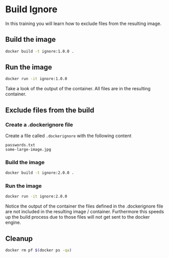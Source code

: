 # Build Ignore

In this training you will learn how to exclude files from the resulting image.

## Build the image

```bash
docker build -t ignore:1.0.0 .
```

## Run the image

```bash
docker run -it ignore:1.0.0
```

Take a look of the output of the container. All files are in the resulting container.

## Exclude files from the build

### Create a .dockerignore file

Create a file called `.dockerignore` with the following content
```
passwords.txt
some-large-image.jpg
```

### Build the image

```bash
docker build -t ignore:2.0.0 .
```

### Run the image

```bash
docker run -it ignore:2.0.0
```

Notice the output of the container the files defined in the .dockerignore file are not included in the resulting image / container. Furthermore this speeds up the build process due to those files will not get sent to the docker engine.

## Cleanup

```bash
docker rm pf $(docker ps -qa)
```
